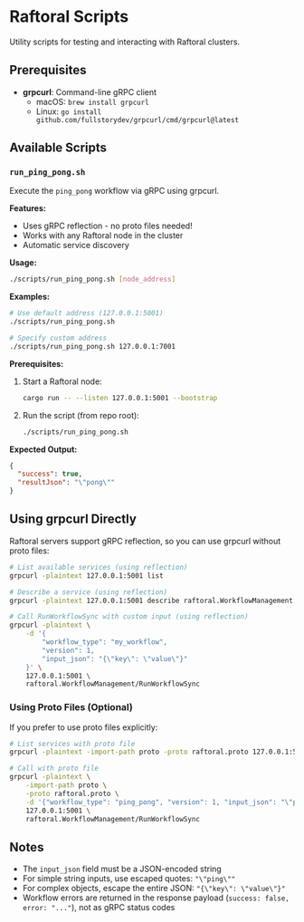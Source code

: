 # Raftoral Scripts

Utility scripts for testing and interacting with Raftoral clusters.

## Prerequisites

- **grpcurl**: Command-line gRPC client
  - macOS: `brew install grpcurl`
  - Linux: `go install github.com/fullstorydev/grpcurl/cmd/grpcurl@latest`

## Available Scripts

### `run_ping_pong.sh`

Execute the `ping_pong` workflow via gRPC using grpcurl.

**Features:**
- Uses gRPC reflection - no proto files needed!
- Works with any Raftoral node in the cluster
- Automatic service discovery

**Usage:**
```bash
./scripts/run_ping_pong.sh [node_address]
```

**Examples:**
```bash
# Use default address (127.0.0.1:5001)
./scripts/run_ping_pong.sh

# Specify custom address
./scripts/run_ping_pong.sh 127.0.0.1:7001
```

**Prerequisites:**
1. Start a Raftoral node:
   ```bash
   cargo run -- --listen 127.0.0.1:5001 --bootstrap
   ```

2. Run the script (from repo root):
   ```bash
   ./scripts/run_ping_pong.sh
   ```

**Expected Output:**
```json
{
  "success": true,
  "resultJson": "\"pong\""
}
```

## Using grpcurl Directly

Raftoral servers support gRPC reflection, so you can use grpcurl without proto files:

```bash
# List available services (using reflection)
grpcurl -plaintext 127.0.0.1:5001 list

# Describe a service (using reflection)
grpcurl -plaintext 127.0.0.1:5001 describe raftoral.WorkflowManagement

# Call RunWorkflowSync with custom input (using reflection)
grpcurl -plaintext \
    -d '{
        "workflow_type": "my_workflow",
        "version": 1,
        "input_json": "{\"key\": \"value\"}"
    }' \
    127.0.0.1:5001 \
    raftoral.WorkflowManagement/RunWorkflowSync
```

### Using Proto Files (Optional)

If you prefer to use proto files explicitly:

```bash
# List services with proto file
grpcurl -plaintext -import-path proto -proto raftoral.proto 127.0.0.1:5001 list

# Call with proto file
grpcurl -plaintext \
    -import-path proto \
    -proto raftoral.proto \
    -d '{"workflow_type": "ping_pong", "version": 1, "input_json": "\"ping\""}' \
    127.0.0.1:5001 \
    raftoral.WorkflowManagement/RunWorkflowSync
```

## Notes

- The `input_json` field must be a JSON-encoded string
- For simple string inputs, use escaped quotes: `"\"ping\""`
- For complex objects, escape the entire JSON: `"{\"key\": \"value\"}"`
- Workflow errors are returned in the response payload (`success: false, error: "..."`), not as gRPC status codes
